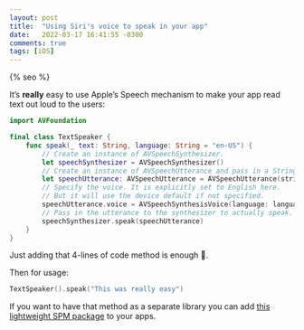 ```yaml
---
layout: post
title:  "Using Siri's voice to speak in your app"
date:   2022-03-17 16:41:55 -0300
comments: true
tags: [iOS]
---
```


{% seo %}

It’s **really** easy to use Apple’s Speech mechanism to make your app read text out loud to the users:

```swift
import AVFoundation

final class TextSpeaker {
    func speak(_ text: String, language: String = "en-US") {
        // Create an instance of AVSpeechSynthesizer.
        let speechSynthesizer = AVSpeechSynthesizer()
        // Create an instance of AVSpeechUtterance and pass in a String to be spoken.
        let speechUtterance: AVSpeechUtterance = AVSpeechUtterance(string: text)
        // Specify the voice. It is explicitly set to English here.
        // But it will use the device default if not specified.
        speechUtterance.voice = AVSpeechSynthesisVoice(language: language)
        // Pass in the utterance to the synthesizer to actually speak.
        speechSynthesizer.speak(speechUtterance)
    }
}
```

Just adding that 4-lines of code method is enough 🚀.

Then for usage:

```swift
TextSpeaker().speak("This was really easy")
```

If you want to have that method as a separate library you can add [this lightweight SPM package](https://github.com/mdb1/Speech) to your apps.